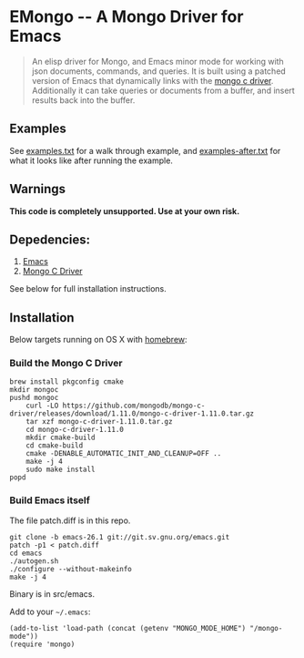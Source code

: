 # EMongo -- A Mongo Driver for Emacs

> An elisp driver for Mongo, and Emacs minor mode for working with json documents, commands, and
> queries. It is built using a patched version of Emacs that dynamically links with the
> [mongo c driver](http://mongoc.org/). Additionally it can take queries or documents from a buffer,
> and insert results back into the buffer.

## Examples

See [examples.txt](./examples.txt) for a walk through example, and
[examples-after.txt](examples-after.txt) for what it looks like after running the example.

## Warnings

__This code is completely unsupported. Use at your own risk.__

## Depedencies:

1. [Emacs](https://www.gnu.org/software/emacs/)
1. [Mongo C Driver](http://mongoc.org/)

See below for full installation instructions.

## Installation

Below targets running on OS X with [homebrew](https://brew.sh/):

### Build the Mongo C Driver

    brew install pkgconfig cmake
    mkdir mongoc
    pushd mongoc
        curl -LO https://github.com/mongodb/mongo-c-driver/releases/download/1.11.0/mongo-c-driver-1.11.0.tar.gz
        tar xzf mongo-c-driver-1.11.0.tar.gz
        cd mongo-c-driver-1.11.0
        mkdir cmake-build
        cd cmake-build
        cmake -DENABLE_AUTOMATIC_INIT_AND_CLEANUP=OFF ..
        make -j 4
        sudo make install
    popd

### Build Emacs itself

The file patch.diff is in this repo.

    git clone -b emacs-26.1 git://git.sv.gnu.org/emacs.git
    patch -p1 < patch.diff
    cd emacs
    ./autogen.sh
    ./configure --without-makeinfo
    make -j 4

Binary is in src/emacs.

Add to your `~/.emacs`:

    (add-to-list 'load-path (concat (getenv "MONGO_MODE_HOME") "/mongo-mode"))
    (require 'mongo)
